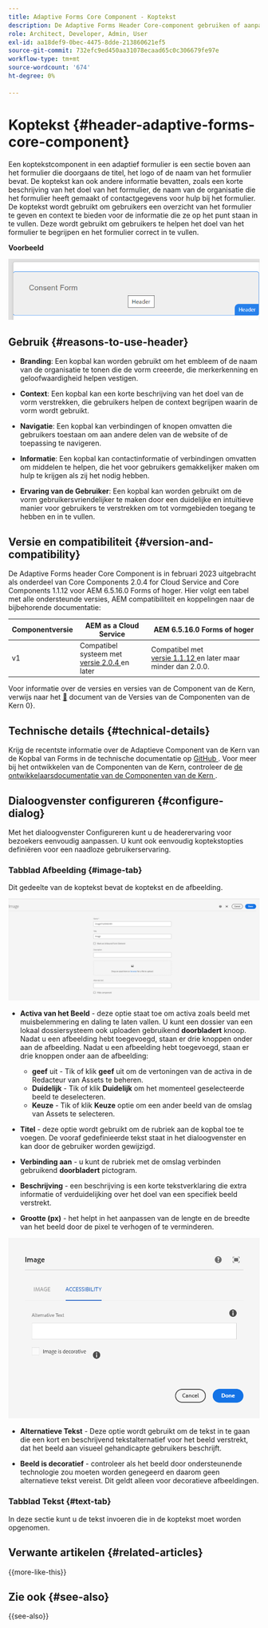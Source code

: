 ```yaml
---
title: Adaptive Forms Core Component - Koptekst
description: De Adaptive Forms Header Core-component gebruiken of aanpassen.
role: Architect, Developer, Admin, User
exl-id: aa18def9-0bec-4475-8dde-213860621ef5
source-git-commit: 732efc9ed450aa31078ecaad65c0c306679fe97e
workflow-type: tm+mt
source-wordcount: '674'
ht-degree: 0%

---
```


# Koptekst {#header-adaptive-forms-core-component}

Een koptekstcomponent in een adaptief formulier is een sectie boven aan het formulier die doorgaans de titel, het logo of de naam van het formulier bevat. De koptekst kan ook andere informatie bevatten, zoals een korte beschrijving van het doel van het formulier, de naam van de organisatie die het formulier heeft gemaakt of contactgegevens voor hulp bij het formulier. De koptekst wordt gebruikt om gebruikers een overzicht van het formulier te geven en context te bieden voor de informatie die ze op het punt staan in te vullen. Deze wordt gebruikt om gebruikers te helpen het doel van het formulier te begrijpen en het formulier correct in te vullen.

**Voorbeeld**

![ voorbeeld ](/help/adaptive-forms/assets/header.png)

## Gebruik {#reasons-to-use-header}

- **Branding**: Een kopbal kan worden gebruikt om het embleem of de naam van de organisatie te tonen die de vorm creeerde, die merkerkenning en geloofwaardigheid helpen vestigen.

- **Context**: Een kopbal kan een korte beschrijving van het doel van de vorm verstrekken, die gebruikers helpen de context begrijpen waarin de vorm wordt gebruikt.

- **Navigatie**: Een kopbal kan verbindingen of knopen omvatten die gebruikers toestaan om aan andere delen van de website of de toepassing te navigeren.

- **Informatie**: Een kopbal kan contactinformatie of verbindingen omvatten om middelen te helpen, die het voor gebruikers gemakkelijker maken om hulp te krijgen als zij het nodig hebben.

- **Ervaring van de Gebruiker**: Een kopbal kan worden gebruikt om de vorm gebruikersvriendelijker te maken door een duidelijke en intuïtieve manier voor gebruikers te verstrekken om tot vormgebieden toegang te hebben en in te vullen.

## Versie en compatibiliteit {#version-and-compatibility}

De Adaptive Forms header Core Component is in februari 2023 uitgebracht als onderdeel van Core Components 2.0.4 for Cloud Service and Core Components 1.1.12 voor AEM 6.5.16.0 Forms of hoger. Hier volgt een tabel met alle ondersteunde versies, AEM compatibiliteit en koppelingen naar de bijbehorende documentatie:

| Componentversie | AEM as a Cloud Service | AEM 6.5.16.0 Forms of hoger |
|---|---|---|
| v1 | Compatibel systeem met <br>[ versie 2.0.4 ](/help/adaptive-forms/version.md) en later | Compatibel met <br>[ versie 1.1.12 ](/help/adaptive-forms/version.md) en later maar minder dan 2.0.0. |

Voor informatie over de versies en versies van de Component van de Kern, verwijs naar het [&#128279;](/help/adaptive-forms/version.md) document van de Versies van de Componenten van de Kern 0&rbrace;.


<!-- ## Sample Component Output {#sample-component-output}

To experience the Accordion Component as well as see examples of its configuration options as well as HTML and JSON output, visit the [Component Library](https://adobe.com/go/aem_cmp_library_accordion). -->

## Technische details {#technical-details}

Krijg de recentste informatie over de Adaptieve Component van de Kern van de Kopbal van Forms in de technische documentatie op [ GitHub ](https://github.com/adobe/aem-core-forms-components/tree/master/ui.af.apps/src/main/content/jcr_root/apps/core/fd/components/form/pageheader/v1/pageheader). Voor meer bij het ontwikkelen van de Componenten van de Kern, controleer de [ de ontwikkelaarsdocumentatie van de Componenten van de Kern ](/help/developing/overview.md).

## Dialoogvenster configureren {#configure-dialog}

Met het dialoogvenster Configureren kunt u de headerervaring voor bezoekers eenvoudig aanpassen. U kunt ook eenvoudig koptekstopties definiëren voor een naadloze gebruikerservaring.

### Tabblad Afbeelding {#image-tab}

Dit gedeelte van de koptekst bevat de koptekst en de afbeelding.

![ Imagetab ](/help/adaptive-forms/assets/header_image.png)

- **Activa van het Beeld** - deze optie staat toe om activa zoals beeld met muisbelemmering en daling te laten vallen. U kunt een dossier van een lokaal dossiersysteem ook uploaden gebruikend **doorbladert** knoop. Nadat u een afbeelding hebt toegevoegd, staan er drie knoppen onder aan de afbeelding. Nadat u een afbeelding hebt toegevoegd, staan er drie knoppen onder aan de afbeelding:
   - **geef** uit - Tik of klik **geef** uit om de vertoningen van de activa in de Redacteur van Assets te beheren.
   - **Duidelijk** - Tik of klik **Duidelijk** om het momenteel geselecteerde beeld te deselecteren.
   - **Keuze** - Tik of klik **Keuze** optie om een ander beeld van de omslag van Assets te selecteren.

- **Titel** - deze optie wordt gebruikt om de rubriek aan de kopbal toe te voegen. De vooraf gedefinieerde tekst staat in het dialoogvenster en kan door de gebruiker worden gewijzigd.
- **Verbinding aan** - u kunt de rubriek met de omslag verbinden gebruikend **doorbladert** pictogram.
- **Beschrijving** - een beschrijving is een korte tekstverklaring die extra informatie of verduidelijking over het doel van een specifiek beeld verstrekt.
- **Grootte (px)** - het helpt in het aanpassen van de lengte en de breedte van het beeld door de pixel te verhogen of te verminderen.

![ toegankelijkheidslusje ](/help/adaptive-forms/assets/header_accessibility.png)

- **Alternatieve Tekst** - Deze optie wordt gebruikt om de tekst in te gaan die een kort en beschrijvend tekstalternatief voor het beeld verstrekt, dat het beeld aan visueel gehandicapte gebruikers beschrijft.

- **Beeld is decoratief** - controleer als het beeld door ondersteunende technologie zou moeten worden genegeerd en daarom geen alternatieve tekst vereist. Dit geldt alleen voor decoratieve afbeeldingen.

### Tabblad Tekst {#text-tab}

In deze sectie kunt u de tekst invoeren die in de koptekst moet worden opgenomen.

<!--

## Related article {#related-article}

* [Create a standalone Adaptive Form](https://experienceleague.adobe.com/docs/experience-manager-cloud-service/content/forms/adaptive-forms-authoring/authoring-adaptive-forms-core-components/create-an-adaptive-form-on-forms-cs/creating-adaptive-form-core-components.html)

-->

## Verwante artikelen {#related-articles}

{{more-like-this}}

## Zie ook {#see-also}

{{see-also}}
